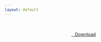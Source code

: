 ```yaml
---
layout: default
---
```


<br />

<br />

<center>
<a href="https://drive.google.com/uc?authuser=0&id=1uFx8HqHfUlYfSvcl04bBIWFE6_FvcCBC&export=download" class="hbt"><i class="fa fa-chevron-down" aria-hidden="true"></i>&nbsp; &nbsp;Download</a>
</center><br />

<br />
